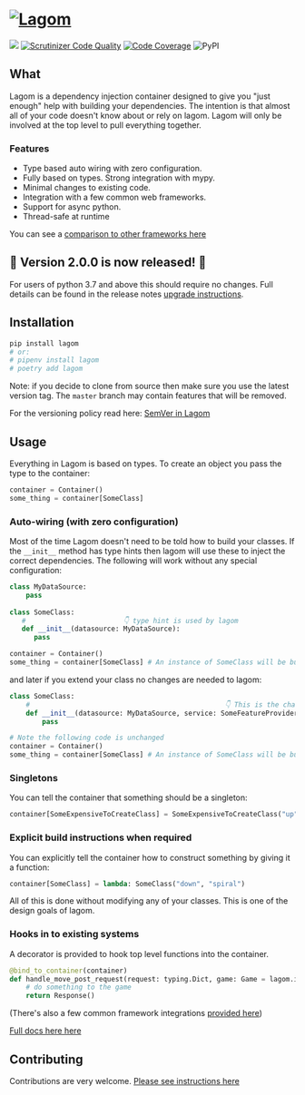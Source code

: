 # [![Lagom](./docs/images/logo_and_text.png)](https://lagom-di.readthedocs.io/en/stable/)

[![](https://img.shields.io/pypi/pyversions/lagom.svg)](https://pypi.org/pypi/lagom/)
[![Scrutinizer Code Quality](https://scrutinizer-ci.com/g/meadsteve/lagom/badges/quality-score.png?b=master)](https://scrutinizer-ci.com/g/meadsteve/lagom/?branch=master)
[![Code Coverage](https://scrutinizer-ci.com/g/meadsteve/lagom/badges/coverage.png?b=master)](https://scrutinizer-ci.com/g/meadsteve/lagom/?branch=master)
![PyPI](https://img.shields.io/pypi/v/lagom.svg?style=plastic)

## What
Lagom is a dependency injection container designed to give you "just enough"
help with building your dependencies. The intention is that almost
all of your code doesn't know about or rely on lagom. Lagom will
only be involved at the top level to pull everything together.

### Features

 * Type based auto wiring with zero configuration.
 * Fully based on types. Strong integration with mypy.
 * Minimal changes to existing code.
 * Integration with a few common web frameworks.
 * Support for async python.
 * Thread-safe at runtime
 
You can see a [comparison to other frameworks here](https://lagom-di.readthedocs.io/en/stable/comparison/)

## 🎉 Version 2.0.0 is now released! 🎉
For users of python 3.7 and above this should require no changes. Full details can be found in the release notes [upgrade instructions](https://lagom-di.readthedocs.io/en/stable/CHANGELOG/#upgrade-instructions).

## Installation
```bash
pip install lagom
# or: 
# pipenv install lagom
# poetry add lagom
```
Note: if you decide to clone from source then make sure you use the latest version tag. The `master` branch may contain features that will be removed.

For the versioning policy read here: [SemVer in Lagom](https://lagom-di.readthedocs.io/en/latest/CONTRIBUTING/#versioning-semver)

## Usage
Everything in Lagom is based on types. To create an object
you pass the type to the container:
```python
container = Container()
some_thing = container[SomeClass]
```

### Auto-wiring (with zero configuration)
Most of the time Lagom doesn't need to be told how to build your classes. If
the `__init__` method has type hints then lagom will use these to inject
the correct dependencies. The following will work without any special configuration:

```python
class MyDataSource:
    pass
    
class SomeClass:
   #                        👇 type hint is used by lagom
   def __init__(datasource: MyDataSource):
      pass

container = Container()
some_thing = container[SomeClass] # An instance of SomeClass will be built with an instance of MyDataSource provided
```

and later if you extend your class no changes are needed to lagom:

```python
class SomeClass:
    #                                                👇 This is the change.
    def __init__(datasource: MyDataSource, service: SomeFeatureProvider):
        pass

# Note the following code is unchanged
container = Container()
some_thing = container[SomeClass] # An instance of SomeClass will be built with an instance of MyDataSource provided
```

### Singletons
You can tell the container that something should be a singleton:
```python
container[SomeExpensiveToCreateClass] = SomeExpensiveToCreateClass("up", "left")
```

### Explicit build instructions when required
You can explicitly tell the container how to construct something by giving it a function:

```python
container[SomeClass] = lambda: SomeClass("down", "spiral")
```

All of this is done without modifying any of your classes. This is one of the design goals of
lagom. 

### Hooks in to existing systems
A decorator is provided to hook top level functions into the container.

```python
@bind_to_container(container)
def handle_move_post_request(request: typing.Dict, game: Game = lagom.injectable):
    # do something to the game
    return Response()
```

(There's also a few common framework integrations [provided here](https://lagom-di.readthedocs.io/en/stable/framework_integrations/))

[Full docs here here](https://lagom-di.readthedocs.io/en/stable/)

## Contributing

Contributions are very welcome. [Please see instructions here](https://lagom-di.readthedocs.io/en/latest/CONTRIBUTING/)
